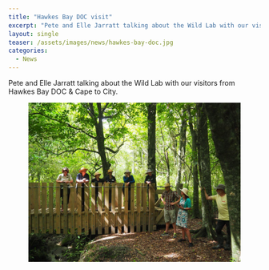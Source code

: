```yaml
---
title: "Hawkes Bay DOC visit"
excerpt: "Pete and Elle Jarratt talking about the Wild Lab with our visitors from Hawkes Bay DOC & Cape to City."
layout: single
teaser: /assets/images/news/hawkes-bay-doc.jpg
categories:
  - News
---
```


Pete and Elle Jarratt talking about the Wild Lab with our visitors from Hawkes Bay DOC & Cape to City.

<figure>
    <a href="/assets/images/news/hawkes-bay-doc.jpg"><img src="/assets/images/news/hawkes-bay-doc.jpg"></a>
</figure>
